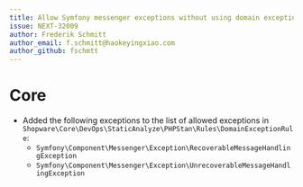 ```yaml
---
title: Allow Symfony messenger exceptions without using domain exception pattern
issue: NEXT-32009
author: Frederik Schmitt
author_email: f.schmitt@haokeyingxiao.com
author_github: fschmtt
---
```

# Core
* Added the following exceptions to the list of allowed exceptions in `Shopware\Core\DevOps\StaticAnalyze\PHPStan\Rules\DomainExceptionRule`:
  * `Symfony\Component\Messenger\Exception\RecoverableMessageHandlingException`
  * `Symfony\Component\Messenger\Exception\UnrecoverableMessageHandlingException`
